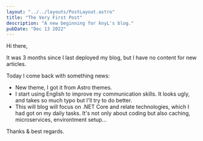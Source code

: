 ```yaml
---
layout: "../../layouts/PostLayout.astro"
title: "The Very First Post"
description: "A new beginning for knyL's blog."
pubDate: "Dec 13 2022"
---
```


Hi there,

It was 3 months since I last deployed my blog, but I have no content for new articles.

Today I come back with something news:
- New theme, I got it from Astro themes.
- I start using English to improve my communication skills. It looks ugly, and takes so much typo but I'll try to do better.
- This will blog will focus on .NET Core and relate technologies, which I had got on my daily tasks. It's not only about coding but also caching, microservices, environtment setup...

Thanks & best regards.